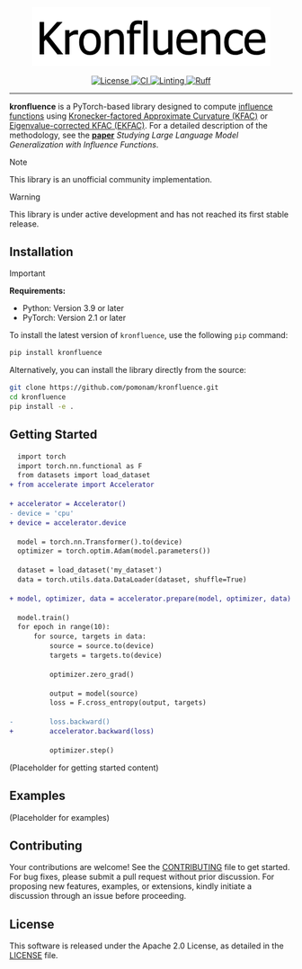 <p align="center">
<a href="#"><img width="425" img src=".assets/kronfluence.png" alt="Kronfluence Logo"/></a>
</p>


<p align="center">
    <a href="https://github.com/pomonam/kronfluence/LICENSE.md">
        <img alt="License" src="https://img.shields.io/badge/License-Apache_2.0-blue.svg">
    </a>
    <a href="https://github.com/mlcommons/algorithmic-efficiency/actions/workflows/CI.yml">
        <img alt="CI" src="https://github.com/mlcommons/algorithmic-efficiency/actions/workflows/CI.yml/badge.svg">
    </a>
    <a href="https://github.com/mlcommons/algorithmic-efficiency/actions/workflows">
        <img alt="Linting" src="https://github.com/mlcommons/algorithmic-efficiency/actions/workflows/linting.yml/badge.svg">
    </a>
    <a href="https://github.com/astral-sh/ruff">
        <img alt="Ruff" src="https://img.shields.io/endpoint?url=https://raw.githubusercontent.com/astral-sh/ruff/main/assets/badge/v2.json">
    </a>
</p>

---

**kronfluence** is a PyTorch-based library designed to compute [influence functions](https://arxiv.org/abs/1703.04730) using [Kronecker-factored Approximate Curvature (KFAC)](https://arxiv.org/abs/1503.05671) or [Eigenvalue-corrected KFAC (EKFAC)](https://arxiv.org/abs/1806.03884).
For a detailed description of the methodology, see the [**paper**](https://arxiv.org/abs/2308.03296) *Studying Large Language Model Generalization with Influence Functions*.

> [!NOTE]  
> This library is an unofficial community implementation.

> [!WARNING]
> This library is under active development and has not reached its first stable release.

## Installation

> [!IMPORTANT]
> **Requirements:**
> - Python: Version 3.9 or later
> - PyTorch: Version 2.1 or later

To install the latest version of `kronfluence`, use the following `pip` command:

```bash
pip install kronfluence
```

Alternatively, you can install the library directly from the source:

```bash
git clone https://github.com/pomonam/kronfluence.git
cd kronfluence
pip install -e .
```

## Getting Started


```diff
  import torch
  import torch.nn.functional as F
  from datasets import load_dataset
+ from accelerate import Accelerator

+ accelerator = Accelerator()
- device = 'cpu'
+ device = accelerator.device

  model = torch.nn.Transformer().to(device)
  optimizer = torch.optim.Adam(model.parameters())

  dataset = load_dataset('my_dataset')
  data = torch.utils.data.DataLoader(dataset, shuffle=True)

+ model, optimizer, data = accelerator.prepare(model, optimizer, data)

  model.train()
  for epoch in range(10):
      for source, targets in data:
          source = source.to(device)
          targets = targets.to(device)

          optimizer.zero_grad()

          output = model(source)
          loss = F.cross_entropy(output, targets)

-         loss.backward()
+         accelerator.backward(loss)

          optimizer.step()
```

(Placeholder for getting started content)

## Examples

(Placeholder for examples)

## Contributing

Your contributions are welcome! See the [CONTRIBUTING](https://github.com/pomonam/kronfluence/blob/main/CONTRIBUTING.md) file to get started. For bug fixes, please submit a pull request without prior discussion. For proposing new features, examples, or extensions, kindly initiate a discussion through an issue before proceeding.

## License

This software is released under the Apache 2.0 License, as detailed in the [LICENSE](https://github.com/pomonam/kronfluence/blob/main/LICENSE) file.
